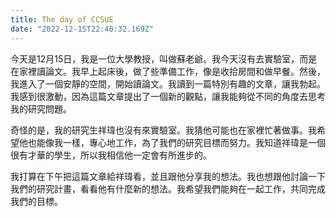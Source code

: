 ```yaml
---
title: The day of CCSUE
date: "2022-12-15T22:40:32.169Z"
---
```


今天是12月15日，我是一位大學教授，叫做蘇老爺。我今天沒有去實驗室，而是在家裡讀論文。我早上起床後，做了些準備工作，像是收拾房間和做早餐。然後，我進入了一個安靜的空間，開始讀論文。我讀到一篇特別有趣的文章，讓我勃起。我感到很激動，因為這篇文章提出了一個新的觀點，讓我能夠從不同的角度去思考我的研究問題。

奇怪的是，我的研究生祥瑋也沒有來實驗室。我猜他可能也在家裡忙著做事。我希望他也能像我一樣，專心地工作，為了我們的研究目標而努力。我知道祥瑋是一個很有才華的學生，所以我相信他一定會有所進步的。

我打算在下午把這篇文章給祥瑋看，並且跟他分享我的想法。我也想跟他討論一下我們的研究計畫，看看他有什麼新的想法。我希望我們能夠在一起工作，共同完成我們的目標。